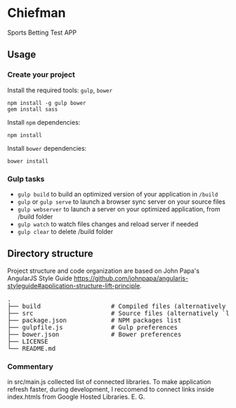 Chiefman
======
Sports Betting Test APP

## Usage

### Create your project

Install the required tools: `gulp`, `bower`
```
npm install -g gulp bower
gem install sass
```

Install `npm` dependencies:
```
npm install
```
Install `bower` dependencies:
```
bower install
```

### Gulp tasks

* `gulp build` to build an optimized version of your application in `/build`
* `gulp` or `gulp serve` to launch a browser sync server on your source files
* `gulp webserver` to launch a server on your optimized application, from /build folder
* `gulp watch` to watch files changes and reload server if needed
* `gulp clear` to delete /build folder


## Directory structure
Project structure and code organization are based on John Papa's AngularJS Style Guide https://github.com/johnpapa/angularjs-styleguide#application-structure-lift-principle.

<pre>
.
├── build                   # Compiled files (alternatively `dist`)
├── src                     # Source files (alternatively `lib` or `app`)
├── package.json            # NPM packages list
├── gulpfile.js             # Gulp preferences
├── bower.json              # Bower preferences
├── LICENSE
└── README.md
</pre>


### Commentary

in src/main.js collected list of connected libraries. To make application refresh faster, during development, I reccomend to connect links inside index.htmls from Google Hosted Libraries. E. G. 

<script src="https://ajax.googleapis.com/ajax/libs/jquery/3.1.1/jquery.min.js"></script>

<script src="https://ajax.googleapis.com/ajax/libs/angularjs/1.6.3/angular.min.js"></script>
